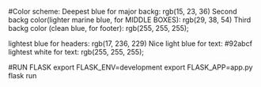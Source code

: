 #Color scheme: 
Deepest blue for major backg: rgb(15, 23, 36)
Second backg color(lighter marine blue, for MIDDLE BOXES): rgb(29, 38, 54)
Third backg color (clean blue, for footer): rgb(255, 255, 255);

lightest blue for headers: rgb(17, 236, 229)
Nice light blue for text: #92abcf 
lightest white for text: rgb(255, 255, 255); 

#RUN FLASK 
export FLASK_ENV=development
export FLASK_APP=app.py
flask run 


